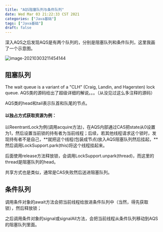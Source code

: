 ```yaml
---
title: "AQS阻塞队列与条件队列"
date: Wed Mar 03 21:22:33 CST 2021
categories: ["Java基础"]
tags: ["Java基础"]
draft: false
---
```


深入AQS之后发现AQS是有两个队列的，分别是阻塞队列和条件队列，这里我画了一个示意图。

![image-20210303211454144](https://img.jooks.cn/img/20210303211454.png)

## 阻塞队列

The wait queue is a variant of a "CLH" (Craig, Landin, and Hagersten) lock queue. AQS类的源码给出了超级详细的解说。。。（从没见过这么多注释的源码）

AQS类的head和tail表示队首和队尾的节点。

#### 以独占方式获取资源为例：

以ReentrantLock为例(调用acquire方法)，在AQS内部通过CAS把state从0设置为1，然后设置当前锁的持有者为当前线程；后续，若其他线程请求这个锁时，发现持有者不是自己，**就把这个线程(包装成节点)放入AQS阻塞队列然后挂起，**然后调用LockSupport.park(this)将这个线程挂起来。

后面使用release方法释放锁，会调用LockSupport.unpark(thread)，而这里的thread是阻塞队列的head。

共享方式也是类似，通常是CAS失败然后送进阻塞队列。

## 条件队列

调用条件对象的await方法会把当前线程给放进条件队列中（当然，得先获取锁），然后释放锁；

之后调用条件对象的signal或signalAll方法，会把当前线程从条件队列移动到AQS的阻塞队列里面。
